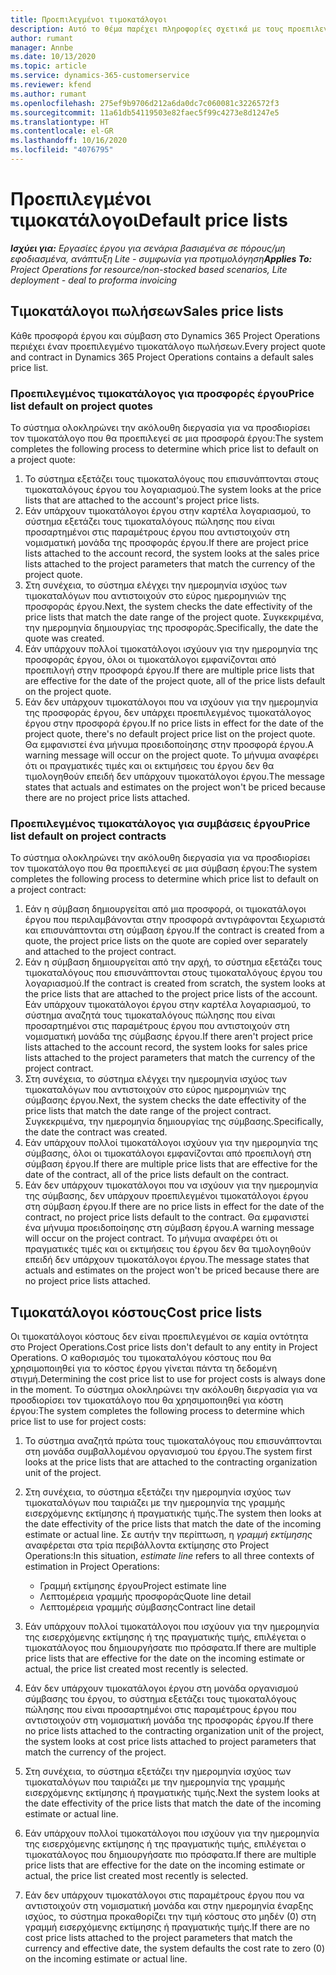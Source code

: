 ```yaml
---
title: Προεπιλεγμένοι τιμοκατάλογοι
description: Αυτό το θέμα παρέχει πληροφορίες σχετικά με τους προεπιλεγμένους τιμοκαταλόγους πώλησης και κόστους στο Project Operations.
author: rumant
manager: Annbe
ms.date: 10/13/2020
ms.topic: article
ms.service: dynamics-365-customerservice
ms.reviewer: kfend
ms.author: rumant
ms.openlocfilehash: 275ef9b9706d212a6da0dc7c060081c3226572f3
ms.sourcegitcommit: 11a61db54119503e82faec5f99c4273e8d1247e5
ms.translationtype: HT
ms.contentlocale: el-GR
ms.lasthandoff: 10/16/2020
ms.locfileid: "4076795"
---
```

# <a name="default-price-lists"></a><span data-ttu-id="b83e2-103">Προεπιλεγμένοι τιμοκατάλογοι</span><span class="sxs-lookup"><span data-stu-id="b83e2-103">Default price lists</span></span>

<span data-ttu-id="b83e2-104">_**Ισχύει για:** Εργασίες έργου για σενάρια βασισμένα σε πόρους/μη εφοδιασμένα, ανάπτυξη Lite - συμφωνία για προτιμολόγηση_</span><span class="sxs-lookup"><span data-stu-id="b83e2-104">_**Applies To:** Project Operations for resource/non-stocked based scenarios, Lite deployment - deal to proforma invoicing_</span></span>

## <a name="sales-price-lists"></a><span data-ttu-id="b83e2-105">Τιμοκατάλογοι πωλήσεων</span><span class="sxs-lookup"><span data-stu-id="b83e2-105">Sales price lists</span></span>

<span data-ttu-id="b83e2-106">Κάθε προσφορά έργου και σύμβαση στο Dynamics 365 Project Operations περιέχει έναν προεπιλεγμένο τιμοκατάλογο πωλήσεων.</span><span class="sxs-lookup"><span data-stu-id="b83e2-106">Every project quote and contract in Dynamics 365 Project Operations contains a default sales price list.</span></span> 

### <a name="price-list-default-on-project-quotes"></a><span data-ttu-id="b83e2-107">Προεπιλεγμένος τιμοκατάλογος για προσφορές έργου</span><span class="sxs-lookup"><span data-stu-id="b83e2-107">Price list default on project quotes</span></span>
<span data-ttu-id="b83e2-108">Το σύστημα ολοκληρώνει την ακόλουθη διεργασία για να προσδιορίσει τον τιμοκατάλογο που θα προεπιλεγεί σε μια προσφορά έργου:</span><span class="sxs-lookup"><span data-stu-id="b83e2-108">The system completes the following process to determine which price list to default on a project quote:</span></span>

1. <span data-ttu-id="b83e2-109">Το σύστημα εξετάζει τους τιμοκαταλόγους που επισυνάπτονται στους τιμοκαταλόγους έργου του λογαριασμού.</span><span class="sxs-lookup"><span data-stu-id="b83e2-109">The system looks at the price lists that are attached to the account's project price lists.</span></span> 
2. <span data-ttu-id="b83e2-110">Εάν υπάρχουν τιμοκατάλογοι έργου στην καρτέλα λογαριασμού, το σύστημα εξετάζει τους τιμοκαταλόγους πώλησης που είναι προσαρτημένοι στις παραμέτρους έργου που αντιστοιχούν στη νομισματική μονάδα της προσφοράς έργου.</span><span class="sxs-lookup"><span data-stu-id="b83e2-110">If there are project price lists attached to the account record, the system looks at the sales price lists attached to the project parameters that match the currency of the project quote.</span></span>
3. <span data-ttu-id="b83e2-111">Στη συνέχεια, το σύστημα ελέγχει την ημερομηνία ισχύος των τιμοκαταλόγων που αντιστοιχούν στο εύρος ημερομηνιών της προσφοράς έργου.</span><span class="sxs-lookup"><span data-stu-id="b83e2-111">Next, the system checks the date effectivity of the price lists that match the date range of the project quote.</span></span> <span data-ttu-id="b83e2-112">Συγκεκριμένα, την ημερομηνία δημιουργίας της προσφοράς.</span><span class="sxs-lookup"><span data-stu-id="b83e2-112">Specifically, the date the quote was created.</span></span>
4. <span data-ttu-id="b83e2-113">Εάν υπάρχουν πολλοί τιμοκατάλογοι ισχύουν για την ημερομηνία της προσφοράς έργου, όλοι οι τιμοκατάλογοι εμφανίζονται από προεπιλογή στην προσφορά έργου.</span><span class="sxs-lookup"><span data-stu-id="b83e2-113">If there are multiple price lists that are effective for the date of the project quote, all of the price lists default on the project quote.</span></span>
5. <span data-ttu-id="b83e2-114">Εάν δεν υπάρχουν τιμοκατάλογοι που να ισχύουν για την ημερομηνία της προσφοράς έργου, δεν υπάρχει προεπιλεγμένος τιμοκατάλογος έργου στην προσφορά έργου.</span><span class="sxs-lookup"><span data-stu-id="b83e2-114">If no price lists in effect for the date of the project quote, there's no default project price list on the project quote.</span></span> <span data-ttu-id="b83e2-115">Θα εμφανιστεί ένα μήνυμα προειδοποίησης στην προσφορά έργου.</span><span class="sxs-lookup"><span data-stu-id="b83e2-115">A warning message will occur on the project quote.</span></span> <span data-ttu-id="b83e2-116">Το μήνυμα αναφέρει ότι οι πραγματικές τιμές και οι εκτιμήσεις του έργου δεν θα τιμολογηθούν επειδή δεν υπάρχουν τιμοκατάλογοι έργου.</span><span class="sxs-lookup"><span data-stu-id="b83e2-116">The message states that actuals and estimates on the project won't be priced because there are no project price lists attached.</span></span>

### <a name="price-list-default-on-project-contracts"></a><span data-ttu-id="b83e2-117">Προεπιλεγμένος τιμοκατάλογος για συμβάσεις έργου</span><span class="sxs-lookup"><span data-stu-id="b83e2-117">Price list default on project contracts</span></span> 
<span data-ttu-id="b83e2-118">Το σύστημα ολοκληρώνει την ακόλουθη διεργασία για να προσδιορίσει τον τιμοκατάλογο που θα προεπιλεγεί σε μια σύμβαση έργου:</span><span class="sxs-lookup"><span data-stu-id="b83e2-118">The system completes the following process to determine which price list to default on a project contract:</span></span>

1. <span data-ttu-id="b83e2-119">Εάν η σύμβαση δημιουργείται από μια προσφορά, οι τιμοκατάλογοι έργου που περιλαμβάνονται στην προσφορά αντιγράφονται ξεχωριστά και επισυνάπτονται στη σύμβαση έργου.</span><span class="sxs-lookup"><span data-stu-id="b83e2-119">If the contract is created from a quote, the project price lists on the quote are copied over separately and attached to the project contract.</span></span>
2. <span data-ttu-id="b83e2-120">Εάν η σύμβαση δημιουργείται από την αρχή, το σύστημα εξετάζει τους τιμοκαταλόγους που επισυνάπτονται στους τιμοκαταλόγους έργου του λογαριασμού.</span><span class="sxs-lookup"><span data-stu-id="b83e2-120">If the contract is created from scratch, the system looks at the price lists that are attached to the project price lists of the account.</span></span> <span data-ttu-id="b83e2-121">Εάν υπάρχουν τιμοκατάλογοι έργου στην καρτέλα λογαριασμού, το σύστημα αναζητά τους τιμοκαταλόγους πώλησης που είναι προσαρτημένοι στις παραμέτρους έργου που αντιστοιχούν στη νομισματική μονάδα της σύμβασης έργου.</span><span class="sxs-lookup"><span data-stu-id="b83e2-121">If there aren't project price lists attached to the account record, the system looks for sales price lists attached to the project parameters that match the currency of the project contract.</span></span>
4. <span data-ttu-id="b83e2-122">Στη συνέχεια, το σύστημα ελέγχει την ημερομηνία ισχύος των τιμοκαταλόγων που αντιστοιχούν στο εύρος ημερομηνιών της σύμβασης έργου.</span><span class="sxs-lookup"><span data-stu-id="b83e2-122">Next, the system checks the date effectivity of the price lists that match the date range of the project contract.</span></span> <span data-ttu-id="b83e2-123">Συγκεκριμένα, την ημερομηνία δημιουργίας της σύμβασης.</span><span class="sxs-lookup"><span data-stu-id="b83e2-123">Specifically, the date the contract was created.</span></span>
5. <span data-ttu-id="b83e2-124">Εάν υπάρχουν πολλοί τιμοκατάλογοι ισχύουν για την ημερομηνία της σύμβασης, όλοι οι τιμοκατάλογοι εμφανίζονται από προεπιλογή στη σύμβαση έργου.</span><span class="sxs-lookup"><span data-stu-id="b83e2-124">If there are multiple price lists that are effective for the date of the contract, all of the price lists default on the contract.</span></span>
6. <span data-ttu-id="b83e2-125">Εάν δεν υπάρχουν τιμοκατάλογοι που να ισχύουν για την ημερομηνία της σύμβασης, δεν υπάρχουν προεπιλεγμένοι τιμοκατάλογοι έργου στη σύμβαση έργου.</span><span class="sxs-lookup"><span data-stu-id="b83e2-125">If there are no price lists in effect for the date of the contract, no project price lists default to the contract.</span></span> <span data-ttu-id="b83e2-126">Θα εμφανιστεί ένα μήνυμα προειδοποίησης στη σύμβαση έργου.</span><span class="sxs-lookup"><span data-stu-id="b83e2-126">A warning message will occur on the project contract.</span></span> <span data-ttu-id="b83e2-127">Το μήνυμα αναφέρει ότι οι πραγματικές τιμές και οι εκτιμήσεις του έργου δεν θα τιμολογηθούν επειδή δεν υπάρχουν τιμοκατάλογοι έργου.</span><span class="sxs-lookup"><span data-stu-id="b83e2-127">The message states that actuals and estimates on the project won't be priced because there are no project price lists attached.</span></span>

## <a name="cost-price-lists"></a><span data-ttu-id="b83e2-128">Τιμοκατάλογοι κόστους</span><span class="sxs-lookup"><span data-stu-id="b83e2-128">Cost price lists</span></span>

<span data-ttu-id="b83e2-129">Οι τιμοκατάλογοι κόστους δεν είναι προεπιλεγμένοι σε καμία οντότητα στο Project Operations.</span><span class="sxs-lookup"><span data-stu-id="b83e2-129">Cost price lists don't default to any entity in Project Operations.</span></span> <span data-ttu-id="b83e2-130">Ο καθορισμός του τιμοκαταλόγου κόστους που θα χρησιμοποιηθεί για το κόστος έργου γίνεται πάντα τη δεδομένη στιγμή.</span><span class="sxs-lookup"><span data-stu-id="b83e2-130">Determining the cost price list to use for project costs is always done in the moment.</span></span> <span data-ttu-id="b83e2-131">Το σύστημα ολοκληρώνει την ακόλουθη διεργασία για να προσδιορίσει τον τιμοκατάλογο που θα χρησιμοποιηθεί για κόστη έργου:</span><span class="sxs-lookup"><span data-stu-id="b83e2-131">The system completes the following process to determine which price list to use for project costs:</span></span>

1. <span data-ttu-id="b83e2-132">Το σύστημα αναζητά πρώτα τους τιμοκαταλόγους που επισυνάπτονται στη μονάδα συμβαλλομένου οργανισμού του έργου.</span><span class="sxs-lookup"><span data-stu-id="b83e2-132">The system first looks at the price lists that are attached to the contracting organization unit of the project.</span></span>
2. <span data-ttu-id="b83e2-133">Στη συνέχεια, το σύστημα εξετάζει την ημερομηνία ισχύος των τιμοκαταλόγων που ταιριάζει με την ημερομηνία της γραμμής εισερχόμενης εκτίμησης ή πραγματικής τιμής.</span><span class="sxs-lookup"><span data-stu-id="b83e2-133">The system then looks at the date effectivity of the price lists that match the date of the incoming estimate or actual line.</span></span> <span data-ttu-id="b83e2-134">Σε αυτήν την περίπτωση, η *γραμμή εκτίμησης* αναφέρεται στα τρία περιβάλλοντα εκτίμησης στο Project Operations:</span><span class="sxs-lookup"><span data-stu-id="b83e2-134">In this situation, *estimate line* refers to all three contexts of estimation in Project Operations:</span></span>

    - <span data-ttu-id="b83e2-135">Γραμμή εκτίμησης έργου</span><span class="sxs-lookup"><span data-stu-id="b83e2-135">Project estimate line</span></span>
    - <span data-ttu-id="b83e2-136">Λεπτομέρεια γραμμής προσφοράς</span><span class="sxs-lookup"><span data-stu-id="b83e2-136">Quote line detail</span></span>
    - <span data-ttu-id="b83e2-137">Λεπτομέρεια γραμμής σύμβασης</span><span class="sxs-lookup"><span data-stu-id="b83e2-137">Contract line detail</span></span>
  
3. <span data-ttu-id="b83e2-138">Εάν υπάρχουν πολλοί τιμοκατάλογοι που ισχύουν για την ημερομηνία της εισερχόμενης εκτίμησης ή της πραγματικής τιμής, επιλέγεται ο τιμοκατάλογος που δημιουργήσατε πιο πρόσφατα.</span><span class="sxs-lookup"><span data-stu-id="b83e2-138">If there are multiple price lists that are effective for the date on the incoming estimate or actual, the price list created most recently is selected.</span></span>
4. <span data-ttu-id="b83e2-139">Εάν δεν υπάρχουν τιμοκατάλογοι έργου στη μονάδα οργανισμού σύμβασης του έργου, το σύστημα εξετάζει τους τιμοκαταλόγους πώλησης που είναι προσαρτημένοι στις παραμέτρους έργου που αντιστοιχούν στη νομισματική μονάδα της προσφοράς έργου.</span><span class="sxs-lookup"><span data-stu-id="b83e2-139">If there no price lists attached to the contracting organization unit of the project, the system looks at cost price lists attached to project parameters that match the currency of the project.</span></span>
5. <span data-ttu-id="b83e2-140">Στη συνέχεια, το σύστημα εξετάζει την ημερομηνία ισχύος των τιμοκαταλόγων που ταιριάζει με την ημερομηνία της γραμμής εισερχόμενης εκτίμησης ή πραγματικής τιμής.</span><span class="sxs-lookup"><span data-stu-id="b83e2-140">Next the system looks at the date effectivity of the price lists that match the date of the incoming estimate or actual line.</span></span> 
6. <span data-ttu-id="b83e2-141">Εάν υπάρχουν πολλοί τιμοκατάλογοι που ισχύουν για την ημερομηνία της εισερχόμενης εκτίμησης ή της πραγματικής τιμής, επιλέγεται ο τιμοκατάλογος που δημιουργήσατε πιο πρόσφατα.</span><span class="sxs-lookup"><span data-stu-id="b83e2-141">If there are multiple price lists that are effective for the date on the incoming estimate or actual, the price list created most recently is selected.</span></span>
7. <span data-ttu-id="b83e2-142">Εάν δεν υπάρχουν τιμοκατάλογοι στις παραμέτρους έργου που να αντιστοιχούν στη νομισματική μονάδα και στην ημερομηνία έναρξης ισχύος, το σύστημα προκαθορίζει την τιμή κόστους στο μηδέν (0) στη γραμμή εισερχόμενης εκτίμησης ή πραγματικής τιμής.</span><span class="sxs-lookup"><span data-stu-id="b83e2-142">If there are no cost price lists attached to the project parameters that match the currency and effective date, the system defaults the cost rate to zero (0) on the incoming estimate or actual line.</span></span>
